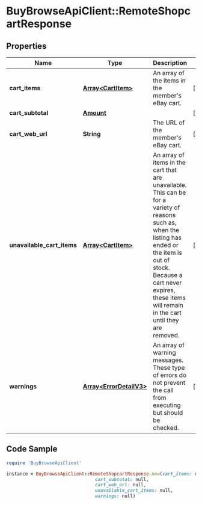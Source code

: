 # BuyBrowseApiClient::RemoteShopcartResponse

## Properties

Name | Type | Description | Notes
------------ | ------------- | ------------- | -------------
**cart_items** | [**Array&lt;CartItem&gt;**](CartItem.md) | An array of the items in the member&#39;s eBay cart. | [optional] 
**cart_subtotal** | [**Amount**](Amount.md) |  | [optional] 
**cart_web_url** | **String** | The URL of the member&#39;s eBay cart. | [optional] 
**unavailable_cart_items** | [**Array&lt;CartItem&gt;**](CartItem.md) | An array of items in the cart that are unavailable. This can be for a variety of reasons such as, when the listing has ended or the item is out of stock. Because a cart never expires, these items will remain in the cart until they are removed. | [optional] 
**warnings** | [**Array&lt;ErrorDetailV3&gt;**](ErrorDetailV3.md) | An array of warning messages. These type of errors do not prevent the call from executing but should be checked. | [optional] 

## Code Sample

```ruby
require 'BuyBrowseApiClient'

instance = BuyBrowseApiClient::RemoteShopcartResponse.new(cart_items: null,
                                 cart_subtotal: null,
                                 cart_web_url: null,
                                 unavailable_cart_items: null,
                                 warnings: null)
```


